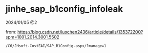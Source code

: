 # jinhe_sap_b1config_infoleak
2024/01/05
@2 

from: https://blog.csdn.net/luochen2436/article/details/135372200?spm=1001.2014.3001.5502
```
/C6/JHsoft.CostEAI/SAP_B1Config.aspx/?manage=1
```
